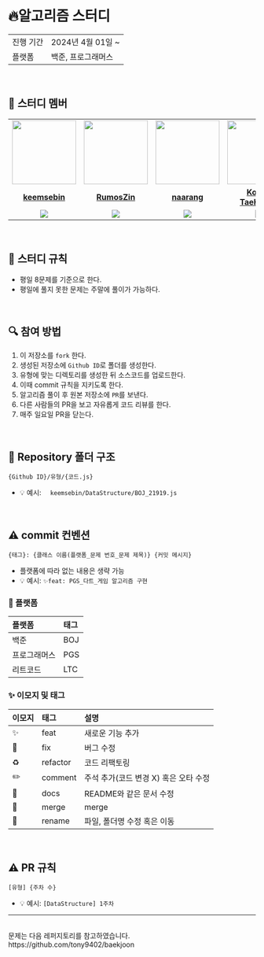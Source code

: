 # 🔥알고리즘 스터디

<table>
  <tr>
    <td>진행 기간</td>
    <td>2024년 4월 01일 ~ </td>
  </tr>
  <tr>
    <td>플랫폼</td>
    <td>백준, 프로그래머스</td>
  </tr>

</table>
<br/>

## 🤖 스터디 멤버

<table>
 <tr>
    <td align="center"><a href="https://github.com/keemsebin"><img src="https://avatars.githubusercontent.com/keemsebin" width="130px;" alt=""></a></td>
    <td align="center"><a href="https://github.com/RumosZin"><img src="https://avatars.githubusercontent.com/RumosZin" width="130px;" alt=""></a></td>
    <td align="center"><a href="https://github.com/naarang"><img src="https://avatars.githubusercontent.com/naarang" width="130px;" alt=""></a></td>
    <td align="center"><a href="https://github.com/Kong-TaeHyeon"><img src="https://avatars.githubusercontent.com/Kong-TaeHyeon" width="130px;" alt=""></a></td>
    <td align="center"><a href="https://github.com/comgongdaeng"><img src="https://avatars.githubusercontent.com/comgongdaeng" width="130px;" alt=""></a></td>
  </tr>
  <tr>
    <td align="center"><a href="https://github.com/keemsebin"><b>keemsebin</b></a></td>
    <td align="center"><a href="https://github.com/RumosZin"><b>RumosZin</b></a></td>
    <td align="center"><a href="https://github.com/naarang"><b>naarang</b></a></td>
    <td align="center"><a href="https://github.com/Kong-TaeHyeon"><b>Kong-TaeHyeon</b></a></td>
    <td align="center"><a href="https://github.com/comgongdaeng"><b>comgongdaeng</b></a></td>
  </tr>
  <tr>
    <td align="center"><img src="https://img.shields.io/badge/JavaScript-F7DF1E?style=flat-square&logo=javascript&logoColor=black"></td>
    <td align="center"><img src="https://ㄴimg.shields.io/badge/C++-00599C?style=for-the-badge&logo=C%2B%2B&logoColor=white"/></td>
    <td align="center"><img src="https://img.shields.io/badge/JavaScript-F7DF1E?style=flat-square&logo=javascript&logoColor=black"></td>
    <td align="center"><img src="https://img.shields.io/badge/Java-007396?style=for-the-badge&logo=java&logoColor=white"></td>
    <td align="center"><img src="https://img.shields.io/badge/Python-3776AB?style=for-the-badge&logo=python&logoColor=white"></td>
  </tr>
</table>

<br/>

## 📌 스터디 규칙

- 평일 8문제를 기준으로 한다.
- 평일에 풀지 못한 문제는 주말에 풀이가 가능하다.

<br/>

## 🔍 참여 방법

1. 이 저장소를 `fork` 한다.
2. 생성된 저장소에 `Github ID`로 폴더를 생성한다.
3. 유형에 맞는 디렉토리를 생성한 뒤 소스코드를 업로드한다.
4. 이때 commit 규칙을 지키도록 한다.
5. 알고리즘 풀이 후 원본 저장소에 `PR`를 보낸다.
6. 다른 사람들의 PR을 보고 자유롭게 코드 리뷰를 한다.
7. 매주 일요일 PR을 닫는다.

<br/>

## 📁 Repository 폴더 구조

```
{Github ID}/유형/{코드.js}
```

- 💡 예시: `  keemsebin/DataStructure/BOJ_21919.js`

<br/>

## ⚠️ commit 컨벤션

```
{태그}: {클래스 이름(플랫폼_문제 번호_문제 제목)} {커밋 메시지}
```

- 플랫폼에 따라 없는 내용은 생략 가능
- 💡 예시: `✨feat: PGS_다트_게임 알고리즘 구현`

### 🏢 플랫폼

| 플랫폼       | 태그 |
| :----------- | :--- |
| 백준         | BOJ  |
| 프로그래머스 | PGS  |
| 리트코드     | LTC  |

### ✨ 이모지 및 태그

| 이모지 | 태그     | 설명                                  |
| :----- | :------- | :------------------------------------ |
| ✨     | feat     | 새로운 기능 추가                      |
| 🐛     | fix      | 버그 수정                             |
| ♻️     | refactor | 코드 리팩토링                         |
| ✏️     | comment  | 주석 추가(코드 변경 X) 혹은 오타 수정 |
| 📝     | docs     | README와 같은 문서 수정               |
| 🔀     | merge    | merge                                 |
| 🚚     | rename   | 파일, 폴더명 수정 혹은 이동           |

<br/>

## ⚠️ PR 규칙

```
[유형] {주차 수}
```

- 💡 예시: `[DataStructure] 1주차 `

---

<br/>
문제는 다음 레퍼지토리를 참고하였습니다. 
https://github.com/tony9402/baekjoon
